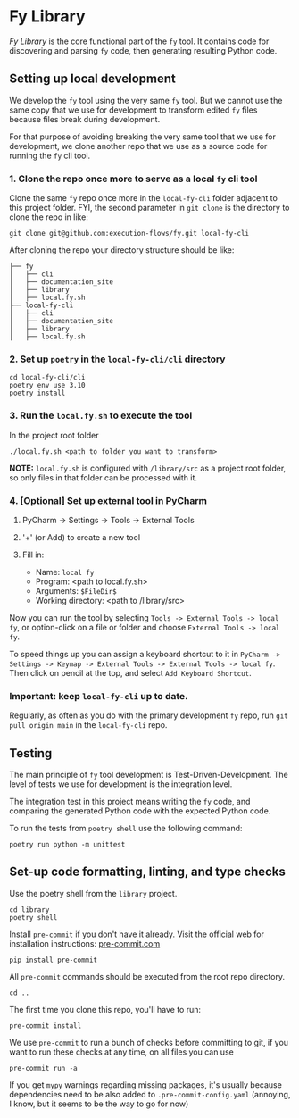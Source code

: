 # Fy Library


_Fy Library_ is the core functional part of the `fy` tool. It contains code for discovering and parsing `fy` code, then generating resulting Python code. 

## Setting up local development

We develop the `fy` tool using the very same `fy` tool. But we cannot use the same copy that we use for development to transform edited `fy` files because files break during development.

For that purpose of avoiding breaking the very same tool that we use for development, we clone another repo that we use as a source code for running the `fy` cli tool.

### 1. Clone the repo once more to serve as a local `fy` cli tool

Clone the same `fy` repo once more in the `local-fy-cli` folder adjacent to this project folder. FYI, the second parameter in `git clone` is the directory to clone the repo in like:

```shell
git clone git@github.com:execution-flows/fy.git local-fy-cli
```

After cloning the repo your directory structure should be like:
```
├── fy
│   ├── cli
│   ├── documentation_site
│   ├── library
│   ├── local.fy.sh
├── local-fy-cli
│   ├── cli
│   ├── documentation_site
│   ├── library
│   ├── local.fy.sh
```

### 2. Set up `poetry` in the `local-fy-cli/cli` directory

```shell
cd local-fy-cli/cli
poetry env use 3.10
poetry install
```

### 3. Run the `local.fy.sh` to execute the tool

In the project root folder
```shell
./local.fy.sh <path to folder you want to transform>
```

**NOTE:** `local.fy.sh` is configured with `/library/src` as a project root folder, so only files in that folder can be processed with it. 

### 4. \[Optional] Set up external tool in PyCharm

1. PyCharm -> Settings -> Tools -> External Tools
2. '+' (or Add) to create a new tool
3. Fill in:

   - Name: `local fy`
   - Program: \<path to local.fy.sh>
   - Arguments: `$FileDir$`
   - Working directory: \<path to /library/src>

Now you can run the tool by selecting `Tools -> External Tools -> local fy`, or option-click on a file or folder and choose `External Tools -> local fy`.  

To speed things up you can assign a keyboard shortcut to it in `PyCharm -> Settings -> Keymap -> External Tools -> External Tools -> local fy`. Then click on pencil at the top, and select `Add Keyboard Shortcut`. 

### Important: keep `local-fy-cli` up to date.

Regularly, as often as you do with the primary development `fy` repo, run `git pull origin main` in the `local-fy-cli` repo. 

## Testing 

The main principle of `fy` tool development is Test-Driven-Development. The level of tests we use for development is the integration level.

The integration test in this project means writing the `fy` code, and comparing the generated Python code with the expected Python code.

To run the tests from `poetry shell` use the following command:
```shell
poetry run python -m unittest
```

## Set-up code formatting, linting, and type checks

Use the poetry shell from the `library` project.

```shell
cd library
poetry shell
```

Install `pre-commit` if you don't have it already. Visit the official web for installation instructions: [pre-commit.com](https://pre-commit.com)

```shell
pip install pre-commit
```

All `pre-commit` commands should be executed from the root repo directory. 
```shell
cd ..
```

The first time you clone this repo, you'll have to run:

```shell
pre-commit install
```

We use `pre-commit` to run a bunch of checks before committing to git, if you want to run these checks at any time, on all files you can use

```shell
pre-commit run -a
```

If you get `mypy` warnings regarding missing packages, it's usually because dependencies need to be also added to `.pre-commit-config.yaml` (annoying, I know, but it seems to be the way to go for now)
